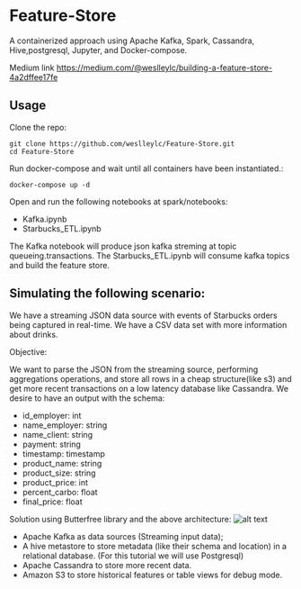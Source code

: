 # Feature-Store
A containerized approach using Apache Kafka, Spark, Cassandra, Hive,postgresql, Jupyter, and Docker-compose.

Medium link https://medium.com/@weslleylc/building-a-feature-store-4a2dffee17fe

Usage
-----

Clone the repo:

    git clone https://github.com/weslleylc/Feature-Store.git
    cd Feature-Store

Run docker-compose and wait until all containers have been instantiated.:

    docker-compose up -d
    
Open and run the following notebooks at spark/notebooks:
* Kafka.ipynb
* Starbucks_ETL.ipynb

The Kafka notebook will produce json kafka streming at topic queueing.transactions.
The Starbucks_ETL.ipynb will consume kafka topics and build the feature store.


Simulating the following scenario:
-----

We have a streaming JSON data source with events of Starbucks orders being captured in real-time.
We have a CSV data set with more information about drinks.

Objective:

We want to parse the JSON from the streaming source, performing aggregations operations, and store all rows in a cheap structure(like s3) and get more recent transactions on a low latency database like Cassandra.
We desire to have an output with the schema:

  * id_employer: int
  * name_employer: string
  * name_client: string
  * payment: string
  * timestamp: timestamp
  * product_name: string
  * product_size: string
  * product_price: int
  * percent_carbo: float
  * final_price: float

Solution using Butterfree library and the above architecture:
![alt text](https://github.com/weslleylc/Feature-Store/blob/master/spark/notebook/arc.png?raw=true)

  * Apache Kafka as data sources (Streaming input data);
  * A hive metastore to store metadata (like their schema and location) in a relational database. (For this tutorial we will use Postgresql)
  * Apache Cassandra to store more recent data.
  * Amazon S3 to store historical features or table views for debug mode.
